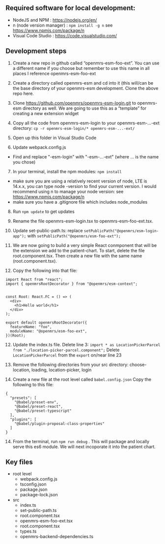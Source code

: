 
## Required software for local development:
- NodeJS and NPM : https://nodejs.org/en/
- n (node version manager) : ```npm install -g n``` see https://www.npmjs.com/package/n
- Visual Code Studio : https://code.visualstudio.com/


## Development steps
1. Create a new repo in github called “openmrs-esm-foo-ext”. You can use a different name if you choose but remember to use this name in all places I reference openmrs-esm-foo-ext

2. Create a directory called openmrs-esm and cd into it (this will/can be the base directory of your openmrs-esm development. Clone the above repo here.

3. Clone https://github.com/openmrs/openmrs-esm-login.git to openmrs-esm directory as well. We are going to use this as a “template” for creating a new extension widget

4. Copy all the code from openmrs-esm-login to your openmrs-esm-...-ext directory: ``` cp -r openmrs-esm-login/* openmrs-esm-...-ext/ ```

5. Open up this folder in Visual Studio Code

6. Update webpack.config.js
- Find and replace "-esm-login" with "-esm-...-ext" (where ... is the name you chose)

7. In your terminal, install the npm modules: 
``` npm install ```
- make sure you are using a relatively recent version of node, LTE is 14.x.x, you can type node -version to find your current version. I would recommend using n to manage your node version: see https://www.npmjs.com/package/n
- make sure you have a .gitignore file which includes node_modules

8. Run ```npm update``` to get updates

9. Rename the file openmrs-esm-login.tsx to openmrs-esm-foo-ext.tsx.

10. Update set-public-path.ts:
replace ```setPublicPath("@openmrs/esm-login-app");``` with ```setPublicPath("@openmrs/esm-foo-ext");```

10. We are now going to build a very simple React conmponent that will be the extension we add to the patient-chart. To start, delete the file root.component.tsx. Then create a new file with the same name (root.component.tsx). 

11. Copy the following into that file:
```
import React from "react";
import { openmrsRootDecorator } from "@openmrs/esm-context";


const Root: React.FC = () => (
  <div>
    <h1>Hello world</h1>
  </div>
);

export default openmrsRootDecorator({
  featureName: "foo",
  moduleName: "@openmrs/esm-foo-ext",
})(Root);

```

12. Update the index.ts file. 
Delete line 3: ```import * as LocationPickerParcel from "./location-picker-parcel.component";```
Delete ```LocationPickerParcel``` from the ```export``` on/near line 23 


13. Remove the following directories from your src directory: choose-location, loading, location-picker, login

14. Create a new file at the root level called ```babel.config.json```
Copy the following to this file: 
```
{
  "presets": [
    "@babel/preset-env",
    "@babel/preset-react",
    "@babel/preset-typescript"
  ],
  "plugins": [
    "@babel/plugin-proposal-class-properties"
  ]
}
```

14. From the terminal, run ```npm run debug``` . This will package and locally serve this es6 module. We will next incoporate it into the patient chart.



## Key files 
- root level 
  - webpack.config.js
  - tsconfig.json
  - package.json
  - package-lock.json
- src
  - index.ts
  - set-public-path.ts
  - root.component.tsx
  - openmrs-esm-foo-ext.tsx
  - root.component.tsx
  - types.ts
  - openmrs-backend-dependencies.ts
  
